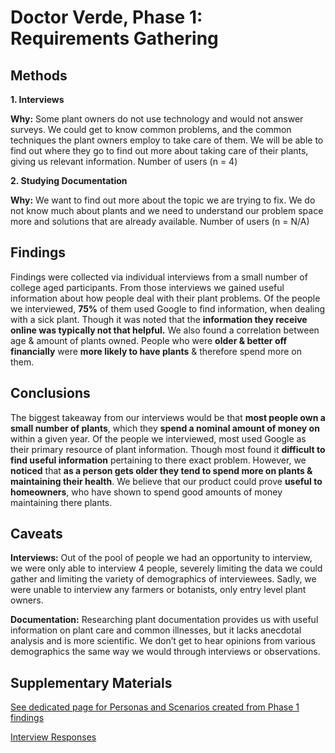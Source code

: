 # Doctor Verde, Phase 1: Requirements Gathering

## Methods

**1. Interviews**

**Why:** 
Some plant owners do not use technology and would not answer surveys. We could get to know common problems, and the common techniques the plant owners employ to take care of them. We will be able to find out where they go to find out more about taking care of their plants, giving us relevant information.
Number of users (n = 4)

**2. Studying Documentation**

**Why:** 
We want to find out more about the topic we are trying to fix. We do not know much about plants and we need to understand our problem space more and solutions that are already available.
Number of users (n = N/A)

## Findings

Findings were collected via individual interviews from a small number of college aged participants. From those interviews we gained useful information about how people deal with their plant problems. Of the people we interviewed, **75%** of them used Google to find information, when dealing with a sick plant. Though it was noted that the **information they receive online was typically not that helpful.** We also found a correlation between age & amount of plants owned. People who were **older & better off financially** were **more likely to have plants** & therefore spend more on them. 

## Conclusions

The biggest takeaway from our interviews would be that **most people own a small number of plants**, which they **spend a nominal amount of money on** within a given year. Of the people we interviewed, most used Google as their primary resource of plant information. Though most found it **difficult to find useful information** pertaining to there exact problem. However, we **noticed** that **as a person gets older they tend to spend more on plants & maintaining their health**. We believe that our product could prove **useful to homeowners**, who have shown to spend good amounts of money maintaining there plants.

## Caveats

**Interviews:** Out of the pool of people we had an opportunity to interview, we were only able to interview 4 people, severely limiting the data we could gather and limiting the variety of demographics of interviewees. Sadly, we were unable to interview any farmers or botanists, only entry level plant owners.

**Documentation:** Researching plant documentation provides us with useful information on plant care and common illnesses, but it lacks anecdotal analysis and is more scientific. We don’t get to hear opinions from various demographics the same way we would through interviews or observations.

## Supplementary Materials

[See dedicated page for Personas and Scenarios created from Phase 1 findings](../personas-scenarios.md)

[Interview Responses](https://github.com/UsabilityEngineering/DoctorVerde/blob/ffd962e951120827cac5738c7fc9f73e6ec53c9a/phase1/Interviews.pdf)
